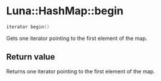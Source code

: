 # Luna::HashMap::begin

```c++
iterator begin()
```

Gets one iterator pointing to the first element of the map. 



## Return value
Returns one iterator pointing to the first element of the map. 

